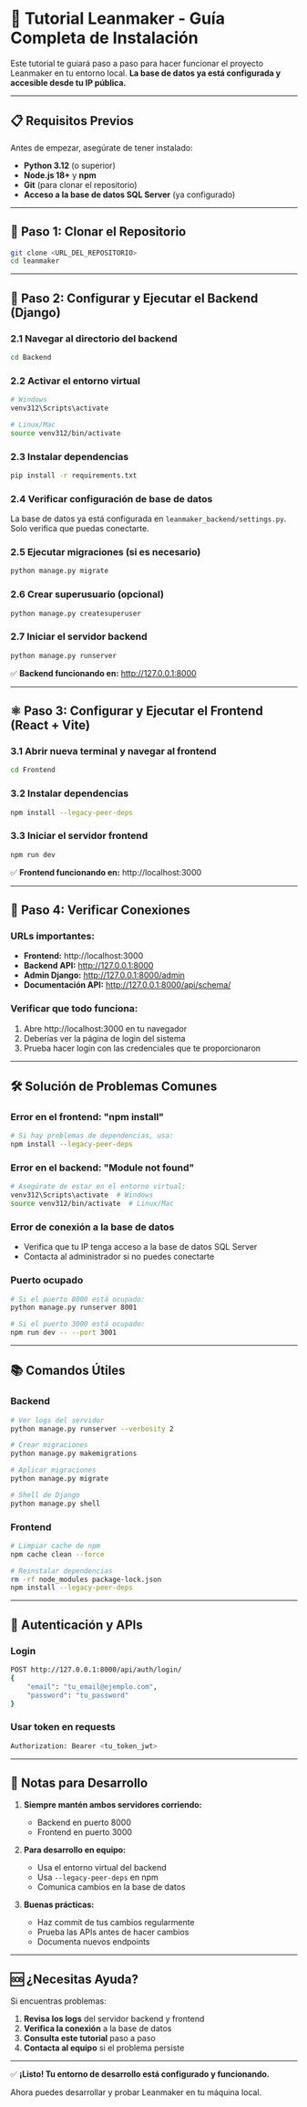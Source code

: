 # 🚀 Tutorial Leanmaker - Guía Completa de Instalación

Este tutorial te guiará paso a paso para hacer funcionar el proyecto Leanmaker en tu entorno local. **La base de datos ya está configurada y accesible desde tu IP pública.**

---

## 📋 Requisitos Previos

Antes de empezar, asegúrate de tener instalado:

- **Python 3.12** (o superior)
- **Node.js 18+** y **npm**
- **Git** (para clonar el repositorio)
- **Acceso a la base de datos SQL Server** (ya configurado)

---

## 🔧 Paso 1: Clonar el Repositorio

```bash
git clone <URL_DEL_REPOSITORIO>
cd leanmaker
```

---

## 🐍 Paso 2: Configurar y Ejecutar el Backend (Django)

### 2.1 Navegar al directorio del backend
```bash
cd Backend
```

### 2.2 Activar el entorno virtual
```bash
# Windows
venv312\Scripts\activate

# Linux/Mac
source venv312/bin/activate
```

### 2.3 Instalar dependencias
```bash
pip install -r requirements.txt
```

### 2.4 Verificar configuración de base de datos
La base de datos ya está configurada en `leanmaker_backend/settings.py`. Solo verifica que puedas conectarte.

### 2.5 Ejecutar migraciones (si es necesario)
```bash
python manage.py migrate
```

### 2.6 Crear superusuario (opcional)
```bash
python manage.py createsuperuser
```

### 2.7 Iniciar el servidor backend
```bash
python manage.py runserver
```

✅ **Backend funcionando en:** http://127.0.0.1:8000

---

## ⚛️ Paso 3: Configurar y Ejecutar el Frontend (React + Vite)

### 3.1 Abrir nueva terminal y navegar al frontend
```bash
cd Frontend
```

### 3.2 Instalar dependencias
```bash
npm install --legacy-peer-deps
```

### 3.3 Iniciar el servidor frontend
```bash
npm run dev
```

✅ **Frontend funcionando en:** http://localhost:3000

---

## 🔗 Paso 4: Verificar Conexiones

### URLs importantes:
- **Frontend:** http://localhost:3000
- **Backend API:** http://127.0.0.1:8000
- **Admin Django:** http://127.0.0.1:8000/admin
- **Documentación API:** http://127.0.0.1:8000/api/schema/

### Verificar que todo funciona:
1. Abre http://localhost:3000 en tu navegador
2. Deberías ver la página de login del sistema
3. Prueba hacer login con las credenciales que te proporcionaron

---

## 🛠️ Solución de Problemas Comunes

### Error en el frontend: "npm install"
```bash
# Si hay problemas de dependencias, usa:
npm install --legacy-peer-deps
```

### Error en el backend: "Module not found"
```bash
# Asegúrate de estar en el entorno virtual:
venv312\Scripts\activate  # Windows
source venv312/bin/activate  # Linux/Mac
```

### Error de conexión a la base de datos
- Verifica que tu IP tenga acceso a la base de datos SQL Server
- Contacta al administrador si no puedes conectarte

### Puerto ocupado
```bash
# Si el puerto 8000 está ocupado:
python manage.py runserver 8001

# Si el puerto 3000 está ocupado:
npm run dev -- --port 3001
```

---

## 📚 Comandos Útiles

### Backend
```bash
# Ver logs del servidor
python manage.py runserver --verbosity 2

# Crear migraciones
python manage.py makemigrations

# Aplicar migraciones
python manage.py migrate

# Shell de Django
python manage.py shell
```

### Frontend
```bash
# Limpiar cache de npm
npm cache clean --force

# Reinstalar dependencias
rm -rf node_modules package-lock.json
npm install --legacy-peer-deps
```

---

## 🔐 Autenticación y APIs

### Login
```bash
POST http://127.0.0.1:8000/api/auth/login/
{
    "email": "tu_email@ejemplo.com",
    "password": "tu_password"
}
```

### Usar token en requests
```bash
Authorization: Bearer <tu_token_jwt>
```

---

## 📝 Notas para Desarrollo

1. **Siempre mantén ambos servidores corriendo:**
   - Backend en puerto 8000
   - Frontend en puerto 3000

2. **Para desarrollo en equipo:**
   - Usa el entorno virtual del backend
   - Usa `--legacy-peer-deps` en npm
   - Comunica cambios en la base de datos

3. **Buenas prácticas:**
   - Haz commit de tus cambios regularmente
   - Prueba las APIs antes de hacer cambios
   - Documenta nuevos endpoints

---

## 🆘 ¿Necesitas Ayuda?

Si encuentras problemas:

1. **Revisa los logs** del servidor backend y frontend
2. **Verifica la conexión** a la base de datos
3. **Consulta este tutorial** paso a paso
4. **Contacta al equipo** si el problema persiste

---

✅ **¡Listo! Tu entorno de desarrollo está configurado y funcionando.**

Ahora puedes desarrollar y probar Leanmaker en tu máquina local.
